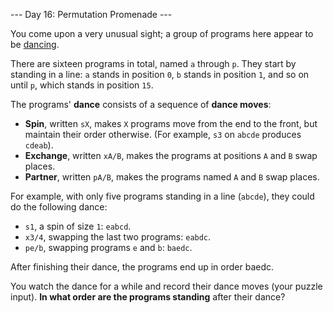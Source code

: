 --- Day 16: Permutation Promenade ---

You come upon a very unusual sight; a group of programs here appear to be
[dancing](https://www.youtube.com/watch?v=lyZQPjUT5B4&t=53).

There are sixteen programs in total, named `a` through `p`. They start by
standing in a line: `a` stands in position `0`, `b` stands in position `1`, and so
on until `p`, which stands in position `15`.

The programs' **dance** consists of a sequence of **dance moves**:

- **Spin**, written `sX`, makes `X` programs move from the end to the front, but
  maintain their order otherwise. (For example, `s3` on `abcde` produces
  `cdeab`).
- **Exchange**, written `xA/B`, makes the programs at positions `A` and `B` swap
  places.
- **Partner**, written `pA/B`, makes the programs named `A` and `B` swap places.

For example, with only five programs standing in a line (`abcde`), they could
do the following dance:

- `s1`, a spin of size `1`: `eabcd`.
- `x3/4`, swapping the last two programs: `eabdc`.
- `pe/b`, swapping programs `e` and `b`: `baedc`.

After finishing their dance, the programs end up in order baedc.

You watch the dance for a while and record their dance moves (your puzzle
input). **In what order are the programs standing** after their dance?
